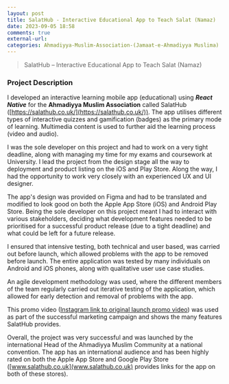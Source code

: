 ```yaml
---
layout: post
title: SalatHub - Interactive Educational App to Teach Salat (Namaz)
date: 2023-09-05 18:58
comments: true
external-url:
categories: Ahmadiyya-Muslim-Association-(Jamaat-e-Ahmadiyya Muslima)
---
```


> SalatHub – Interactive Educational App to Teach Salat (Namaz)

### Project Description
I developed an interactive learning mobile app (educational) using ***React Native*** for the **Ahmadiyya Muslim Association** called SalatHub ([https://salathub.co.uk/](https://salathub.co.uk/)). The app utilises different types of interactive quizzes and gamification (badges) as the primary mode of learning. Multimedia content is used to further aid the learning process (video and audio).

I was the sole developer on this project and had to work on a very tight deadline, along with managing my time for my exams and coursework at University. I lead the project from the design stage all the way to deployment and product listing on the iOS and Play Store. Along the way, I had the opportunity to work very closely with an experienced UX and UI designer.

The app's design was provided on Figma and had to be translated and modified to look good on both the Apple App Store (iOS) and Android Play Store. Being the sole developer on this project meant I had to interact with various stakeholders, deciding what development features needed to be prioritised for a successful product release (due to a tight deadline) and what could be left for a future release.

I ensured that intensive testing, both technical and user based, was carried out before launch, which allowed problems with the app to be removed before launch. The entire application was tested by many individuals on Android and iOS phones, along with qualitative user use case studies.

An agile development methodology was used, where the different members of the team regularly carried out iterative testing of the application, which allowed for early detection and removal of problems with the app.

This promo video ([Instagram link to original launch promo video](https://www.instagram.com/tv/CicrBU2qZaP/?igshid=YmMyMTA2M2Y%3D)) was used as part of the successful marketing campaign and shows the many features SalatHub provides.

Overall, the project was very successful and was launched by the international Head of the Ahmadiyya Muslim Community at a national convention. The app has an international audience and has been highly rated on both the Apple App Store and Google Play Store ([www.salathub.co.uk](www.salathub.co.uk) provides links for the app on both of these stores).